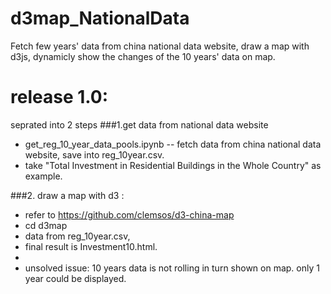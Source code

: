 # d3map_NationalData
Fetch few years' data from china national data website, draw a map with d3js, dynamicly show the changes of the 10 years' data on map.

# release 1.0:

seprated into 2 steps
###1.get data from national data website
  - get_reg_10_year_data_pools.ipynb  -- fetch data from china national data website, save into reg_10year.csv.
  - take "Total Investment in Residential Buildings in the Whole Country" as example.

###2. draw a map with d3 : 
  - refer to https://github.com/clemsos/d3-china-map 
  - cd d3map
  - data from reg_10year.csv, 
  - final result is  Investment10.html.
  - 
  - unsolved issue: 10 years data is not rolling in turn shown on map. only 1 year could be displayed.

